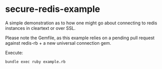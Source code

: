 # secure-redis-example

A simple demonstration as to how one might go about connecting to
redis instances in cleartext or over SSL.

Please note the Gemfile, as this example relies on a pending pull
request against redis-rb + a new universal connection gem.

Execute:

```shell
bundle exec ruby example.rb
```